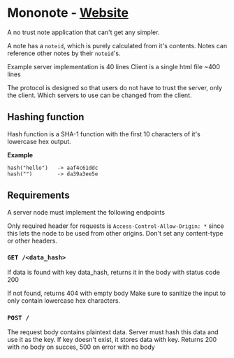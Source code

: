 # Mononote - [Website](https://ytkimirti.github.io/mononote#bd568d179a6c87e85706)



A no trust note application that can't get any simpler.

A note has a `noteid`, which is purely calculated from it's contents.
Notes can reference other notes by their `noteid`'s.

Example server implementation is 40 lines
Client is a single html file ~400 lines

The protocol is designed so that users do not have to trust the server, only the client.
Which servers to use can be changed from the client.

## Hashing function

Hash function is a SHA-1 function with the first 10 characters of it's lowercase hex output.

**Example**

```
hash("hello")   -> aaf4c61ddc
hash("")        -> da39a3ee5e
```

## Requirements

A server node must implement the following endpoints

Only required header for requests is
`Access-Control-Allow-Origin: *`
since this lets the node to be used from other origins.
Don't set any content-type or other headers.

### `GET /<data_hash>`

If data is found with key data_hash, returns it in the body with
status code 200

If not found, returns 404 with empty body
Make sure to sanitize the input to only contain lowercase hex characters.

### `POST /`

The request body contains plaintext data.
Server must hash this data and use it as the key.
If key doesn't exist, it stores data with key.
Returns 200 with no body on succes,
500 on error with no body
